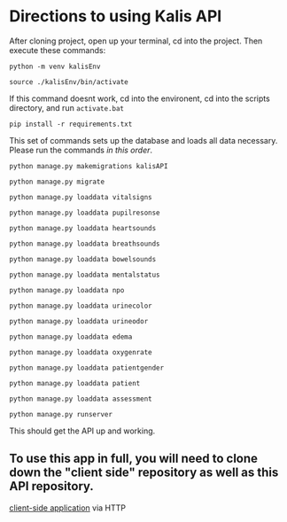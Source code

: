 # Directions to using Kalis API

After cloning project, open up your terminal, cd into the project. Then execute these commands:

```python -m venv kalisEnv```

```source ./kalisEnv/bin/activate```

If this command doesnt work, cd into the environent, cd into the scripts directory, and run ```activate.bat```

```pip install -r requirements.txt```

This set of commands sets up the database and loads all data necessary. Please run the commands *in this order*.

```python manage.py makemigrations kalisAPI```

```python manage.py migrate```

```python manage.py loaddata vitalsigns```

```python manage.py loaddata pupilresonse```

```python manage.py loaddata heartsounds```

```python manage.py loaddata breathsounds```

```python manage.py loaddata bowelsounds```

```python manage.py loaddata mentalstatus```

```python manage.py loaddata npo```

```python manage.py loaddata urinecolor```

```python manage.py loaddata urineodor```

```python manage.py loaddata edema```

```python manage.py loaddata oxygenrate```

```python manage.py loaddata patientgender```

```python manage.py loaddata patient```

```python manage.py loaddata assessment```

```python manage.py runserver```


This should get the API up and working. 

## To use this app in full, you will need to clone down the "client side" repository as well as this API repository.

[client-side application](https://github.com/AdamKnowles/kalis-client-side) via HTTP

